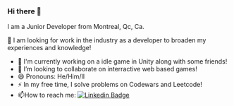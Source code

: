 ### Hi there 👋

I am a Junior Developer from Montreal, Qc, Ca.

🔭 I am looking for work in the industry as a developer to broaden my experiences and knowledge!
- 🌱 I'm currently working on a idle game in Unity along with some friends!
- 👯 I’m looking to collaborate on interractive web based games!
- 😄 Pronouns: He/Him/Il
- ⚡ In my free time, I solve problems on Codewars and Leetcode!
- :mailbox:How to reach me: [![Linkedin Badge](https://img.shields.io/badge/-Yoan-blue?style=flat&logo=Linkedin&logoColor=white)](https://www.linkedin.com/in/yoanpoulintruchon/)

<!--
**YoanPTDev/YoanPTDev** is a ✨ _special_ ✨ repository because its `README.md` (this file) appears on your GitHub profile.

Here are some ideas to get you started:

- 🔭 I’m currently working on ...
- 🌱 I’m currently learning ...
- 👯 I’m looking to collaborate on ...
- 🤔 I’m looking for help with ...
- 💬 Ask me about ...
- 📫 How to reach me: ...
- 😄 Pronouns: ...
- ⚡ Fun fact: ...
-->
